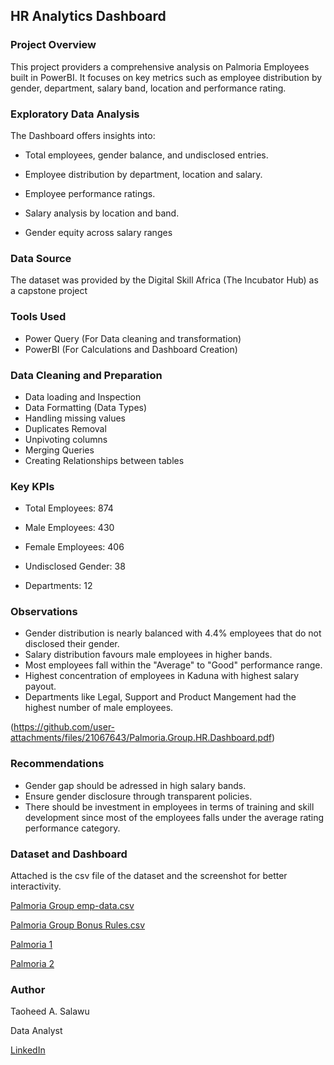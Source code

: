 ## HR Analytics Dashboard

### Project Overview
 
 This project providers a comprehensive analysis on Palmoria Employees built in PowerBI. It focuses on key metrics such as employee distribution by gender, department, salary band, location and performance rating.

### Exploratory Data Analysis

The Dashboard offers insights into: 

- Total employees, gender balance, and undisclosed entries.

- Employee distribution by department, location and salary.

- Employee performance ratings.

- Salary analysis by location and band.

- Gender equity across salary ranges

### Data Source

The dataset was provided by the Digital Skill Africa (The Incubator Hub) as a capstone project

### Tools Used

- Power Query (For Data cleaning and transformation)
- PowerBI (For Calculations and Dashboard Creation)


### Data Cleaning and Preparation

- Data loading and Inspection
- Data Formatting (Data Types)
- Handling missing values
- Duplicates Removal
- Unpivoting columns
- Merging Queries
- Creating Relationships between tables

### Key KPIs


- Total Employees: 874

- Male Employees: 430

- Female Employees: 406

- Undisclosed Gender: 38

- Departments: 12


### Observations

- Gender distribution is nearly balanced with 4.4% employees that do not disclosed their gender.
- Salary distribution favours male employees in higher bands.
- Most employees fall within the "Average" to "Good" performance range.
- Highest concentration of employees in Kaduna with highest salary payout.
- Departments like Legal, Support and Product Mangement had the highest number of male employees.


(https://github.com/user-attachments/files/21067643/Palmoria.Group.HR.Dashboard.pdf)


### Recommendations

- Gender gap should be adressed in high salary bands.
- Ensure gender disclosure through transparent policies.
- There should be investment in employees in terms of training and skill development since most of the employees falls under the average rating performance category.

### Dataset and Dashboard

Attached is the csv file of the dataset and the screenshot for better interactivity.

[Palmoria Group emp-data.csv](https://github.com/user-attachments/files/21068593/Palmoria.Group.emp-data.csv)

[Palmoria Group Bonus Rules.csv](https://github.com/user-attachments/files/21068591/Palmoria.Group.Bonus.Rules.csv)

[Palmoria 1](https://github.com/user-attachments/assets/287e0254-8bd7-4701-8c1c-241e6f491790)

[Palmoria 2](https://github.com/user-attachments/assets/bb0ec0ac-2ff1-46f5-a480-e9479ff673af)


### Author
Taoheed A. Salawu

Data Analyst

[LinkedIn](www.linkedin.com/in/taoheed-a-salawu-b2ab42187)
